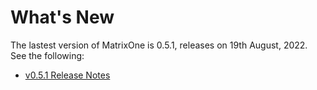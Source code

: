 # **What's New**

The lastest version of MatrixOne is 0.5.1, releases on 19th August, 2022. See the following:

* [v0.5.1 Release Notes](../Release-Notes/v0.5.1.md)
